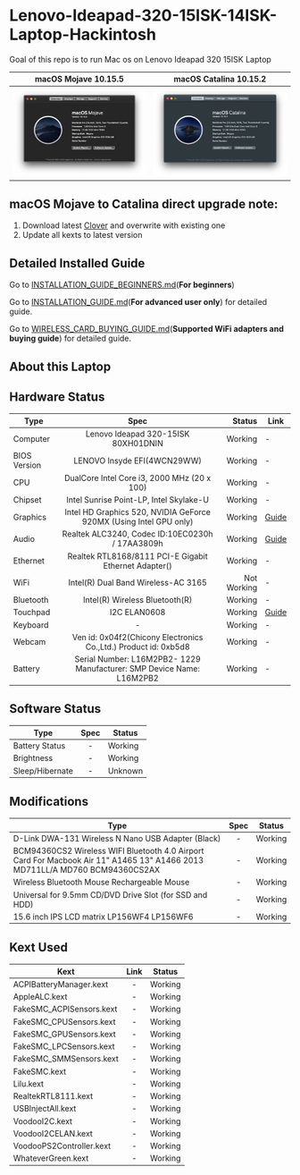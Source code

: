 # Lenovo-Ideapad-320-15ISK-14ISK-Laptop-Hackintosh
Goal of this repo is to run Mac os on Lenovo Ideapad 320 15ISK Laptop

macOS Mojave 10.15.5            |  macOS Catalina 10.15.2
:-------------------------:|:-------------------------:
![alt text](10.14.x/10.14.6/Screenshot.png)  |  ![alt text](10.15.x/10.15.2/screenshot.png)



## macOS Mojave to Catalina direct upgrade note:
 1. Download latest [Clover](10.15.x/10.15.1/CLOVER.zip) and overwrite with existing one
 2. Update all kexts to latest version


## Detailed Installed Guide

Go to [INSTALLATION_GUIDE_BEGINNERS.md](INSTALLATION_GUIDE_BEGINNERS.md)(**For beginners**)

Go to [INSTALLATION_GUIDE.md](INSTALLATION_GUIDE.md)(**For advanced user only**) for detailed guide.

Go to [WIRELESS_CARD_BUYING_GUIDE.md](WIRELESS_CARD_BUYING_GUIDE.md)(**Supported WiFi adapters and buying guide**) for detailed guide.

## About this Laptop

## Hardware Status

Type | Spec | Status | Link
---------|:---------:|----------:|----------
Computer		| Lenovo Ideapad 320-15ISK 80XH01DNIN   | Working | -
BIOS Version	| LENOVO Insyde EFI(4WCN29WW) | Working | -
CPU				| DualCore Intel Core i3, 2000 MHz (20 x 100) | Working | -
Chipset			| Intel Sunrise Point-LP, Intel Skylake-U | Working | -
Graphics		| Intel HD Graphics 520, NVIDIA GeForce 920MX (Using Intel GPU only) | Working | [Guide](https://www.tonymacx86.com/threads/guide-intel-framebuffer-patching-using-whatevergreen.256490/)
Audio			| Realtek ALC3240, Codec ID:10EC0230h / 17AA3809h | Working | [Guide](https://github.com/acidanthera/AppleALC/wiki/Installation-and-usage)
Ethernet		| Realtek RTL8168/8111 PCI-E Gigabit Ethernet Adapter() | Working | -
WiFi			| Intel(R) Dual Band Wireless-AC 3165 | Not Working | -
Bluetooth		| Intel(R) Wireless Bluetooth(R) | Working | -
Touchpad		| I2C ELAN0608 | Working | [Guide](Touchpad-Guide.md)
Keyboard		| - | Working | -
Webcam		| Ven id: 0x04f2(Chicony Electronics Co.,Ltd.) Product id: 0xb5d8| Working | -
Battery		|   Serial Number: L16M2PB2- 1229 Manufacturer: SMP Device Name:	L16M2PB2 | Working | -
## Software Status

Type | Spec | Status
---------|:---------:|----------
Battery Status		| - | Working
Brightness		| - | Working
Sleep/Hibernate		| - | Unknown

## Modifications

Type | Spec | Status
---------|:---------:|----------
D-Link DWA-131 Wireless N Nano USB Adapter (Black) 		| - | Working
BCM94360CS2 Wireless WIFI Bluetooth 4.0 Airport Card For Macbook Air 11" A1465 13" A1466 2013 MD711LL/A MD760 BCM94360CS2AX 		| - | Working
Wireless Bluetooth Mouse Rechargeable Mouse		| - | Working
Universal for 9.5mm CD/DVD Drive Slot (for SSD and HDD)		| - | Working
15.6 inch IPS LCD matrix LP156WF4 LP156WF6 | - | Working
## Kext Used

Kext | Link | Status
---------|:---------:|----------
ACPIBatteryManager.kext | - | Working
AppleALC.kext | - | Working
FakeSMC_ACPISensors.kext | - | Working
FakeSMC_CPUSensors.kext | - | Working
FakeSMC_GPUSensors.kext | - | Working
FakeSMC_LPCSensors.kext | - | Working
FakeSMC_SMMSensors.kext  | - | Working
FakeSMC.kext | - | Working
Lilu.kext | - | Working
RealtekRTL8111.kext | - | Working
USBInjectAll.kext | - | Working
VoodooI2C.kext | - | Working
VoodooI2CELAN.kext | - | Working
VoodooPS2Controller.kext | - | Working
WhateverGreen.kext | - | Working
